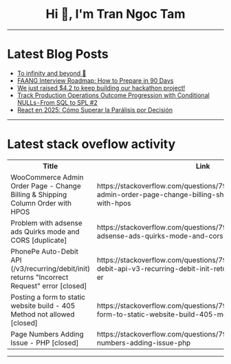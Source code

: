 <h1 align="center">Hi 👋, I'm Tran Ngoc Tam</h1>

---

# Latest Blog Posts 
<!-- BLOG-POST-LIST:START -->
- [To infinity and beyond 🚀](https://dev.to/mathio/to-infinity-and-beyond-4n1n)
- [FAANG Interview Roadmap: How to Prepare in 90 Days](https://dev.to/raajaryan/faang-interview-roadmap-how-to-prepare-in-90-days-1hlj)
- [We just raised $4.2 to keep building our hackathon project!](https://dev.to/maxprilutskiy/we-just-raised-42-to-keep-building-our-hackathon-project-19e1)
- [Track Production Operations Outcome Progression with Conditional NULLs - From SQL to SPL #2](https://dev.to/judith677/track-production-operations-outcome-progression-with-conditional-nulls-from-sql-to-spl-2-57c)
- [React en 2025: Cómo Superar la Parálisis por Decisión](https://dev.to/martinrojas/react-en-2025-como-superar-la-paralisis-por-decision-2lkp)
<!-- BLOG-POST-LIST:END -->

---

# Latest stack oveflow activity
<table>
  <tr><th>Title</th><th>Link</th></tr>
  <!-- STACKOVERFLOW:START --><tr><td>WooCommerce Admin Order Page - Change Billing &amp; Shipping Column Order with HPOS</td><td>https://stackoverflow.com/questions/79451724/woocommerce-admin-order-page-change-billing-shipping-column-order-with-hpos</td></tr><tr><td>Problem with adsense ads Quirks mode and CORS [duplicate]</td><td>https://stackoverflow.com/questions/79451584/problem-with-adsense-ads-quirks-mode-and-cors</td></tr><tr><td>PhonePe Auto-Debit API &lpar;/v3/recurring/debit/init&rpar; returns &quot;Incorrect Request&quot; error [closed]</td><td>https://stackoverflow.com/questions/79451564/phonepe-auto-debit-api-v3-recurring-debit-init-returns-incorrect-request-er</td></tr><tr><td>Posting a form to static website build - 405 Method not allowed [closed]</td><td>https://stackoverflow.com/questions/79451478/posting-a-form-to-static-website-build-405-method-not-allowed</td></tr><tr><td>Page Numbers Adding Issue - PHP [closed]</td><td>https://stackoverflow.com/questions/79451355/page-numbers-adding-issue-php</td></tr><!-- STACKOVERFLOW:END -->
</table>

---


